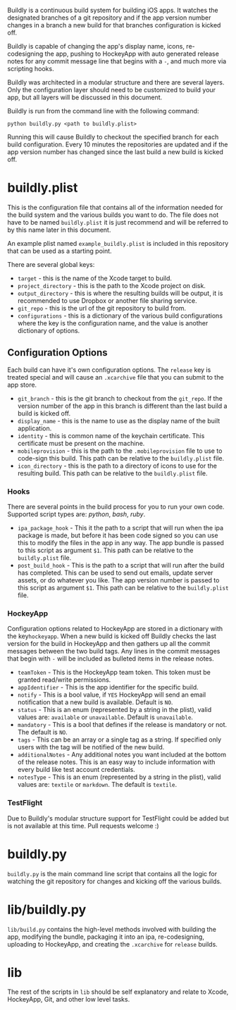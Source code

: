 Buildly is a continuous build system for building iOS apps. It watches the designated branches of a git repository and if the app version number changes in a branch a new build for that branches configuration is kicked off.

Buildly is capable of changing the app's display name, icons, re-codesigning the app, pushing to HockeyApp with auto generated release notes for any commit message line that begins with a `-`, and much more via scripting hooks.

Buildly was architected in a modular structure and there are several layers. Only the configuration layer should need to be customized to build your app, but all layers will be discussed in this document.

Buildly is run from the command line with the following command:

```
python buildly.py <path to buildly.plist>
```

Running this will cause Buildly to checkout the specified branch for each build configuration. Every 10 minutes the repositories are updated and if the app version number has changed since the last build a new build is kicked off.

# buildly.plist

This is the configuration file that contains all of the information needed for the build system and the various builds you want to do. The file does not have to be named `buildly.plist` it is just recommend and will be referred to by this name later in this document.

An example plist named `example_buildly.plist` is included in this repository that can be used as a starting point.

There are several global keys:

- `target` - this is the name of the Xcode target to build.
- `project_directory` - this is the path to the Xcode project on disk.
- `output_directory` - this is where the resulting builds will be output, it is recommended to use Dropbox or another file sharing service.
- `git_repo` - this is the url of the git repository to build from.
- `configurations` - this is a dictionary of the various build configurations where the key is the configuration name, and the value is another dictionary of options.

## Configuration Options

Each build can have it's own configuration options. The `release` key is treated special and will cause an `.xcarchive` file that you can submit to the app store.

- `git_branch` - this is the git branch to checkout from the `git_repo`. If the version number of the app in this branch is different than the last build a build is kicked off.
- `display_name` - this is the name to use as the display name of the built application.
- `identity` - this is common name of the keychain certificate. This certificate must be present on the machine.
- `mobileprovision` - this is the path to the `.mobileprovision` file to use to code-sign this build. This path can be relative to the `buildly.plist` file.
- `icon_directory` - this is the path to a directory of icons to use for the resulting build. This path can be relative to the `buildly.plist` file.

### Hooks

There are several points in the build process for you to run your own code. Supported script types are: *python*, *bash*, *ruby*.

- `ipa_package_hook` - This it the path to a script that will run when the ipa package is made, but before it has been code signed so you can use this to modify the files in the app in any way. The app bundle is passed to this script as argument `$1`. This path can be relative to the `buildly.plist` file.
- `post_build_hook` - This is the path to a script that will run after the build has completed. This can be used to send out emails, update server assets, or do whatever you like. The app version number is passed to this script as argument `$1`. This path can be relative to the `buildly.plist` file.

### HockeyApp

Configuration options related to HockeyApp are stored in a dictionary with the key`hockeyapp`. When a new build is kicked off Buildly checks the last version for the build in HockeyApp and then gathers up all the commit messages between the two build tags. Any lines in the commit messages that begin with `-` will be included as bulleted items in the release notes.

- `teamToken` - This is the HockeyApp team token. This token must be granted read/write permissions.
- `appIdentifier` - This is the app identifier for the specific build.
- `notify` - This is a bool value, if `YES` HockeyApp will send an email notification that a new build is available. Default is `NO`.
- `status` - This is an enum (represented by a string in the plist), valid values are: `available` or `unavailable`. Default is `unavailable`.
- `mandatory` - This is a bool that defines if the release is mandatory or not. The default is `NO`.
- `tags` - This can be an array or a single tag as a string. If specified only users with the tag will be notified of the new build.
- `additionalNotes` - Any additional notes you want included at the bottom of the release notes. This is an easy way to include information with every build like test account credentials.
- `notesType` - This is an enum (represented by a string in the plist), valid values are: `textile` or `markdown`. The default is `textile`.

### TestFlight

Due to Buildly's modular structure support for TestFlight could be added but is not available at this time. Pull requests welcome :)

# buildly.py

`buildly.py` is the main command line script that contains all the logic for watching the git repository for changes and kicking off the various builds.

# lib/buildly.py

`lib/build.py` contains the high-level methods involved with building the app, modifying the bundle, packaging it into an ipa, re-codesigning, uploading to HockeyApp, and creating the `.xcarchive` for `release` builds.

# lib

The rest of the scripts in `lib` should be self explanatory and relate to Xcode, HockeyApp, Git, and other low level tasks.


